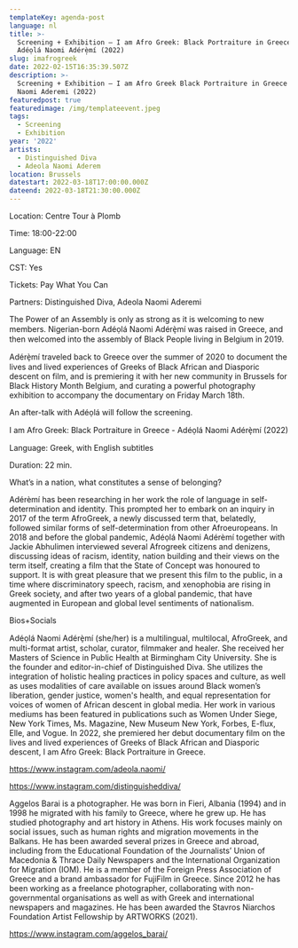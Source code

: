 ```yaml
---
templateKey: agenda-post
language: nl
title: >-
  Screening + Exhibition – I am Afro Greek: Black Portraiture in Greece -
  Adéọlá Naomi Adérè̩mí (2022)
slug: imafrogreek
date: 2022-02-15T16:35:39.507Z
description: >-
  Screening + Exhibition – I am Afro Greek Black Portraiture in Greece - Adeola
  Naomi Aderemi (2022)
featuredpost: true
featuredimage: /img/templateevent.jpeg
tags:
  - Screening
  - Exhibition
year: '2022'
artists:
  - Distinguished Diva
  - Adeola Naomi Aderem
location: Brussels
datestart: 2022-03-18T17:00:00.000Z
dateend: 2022-03-18T21:30:00.000Z
---
```

Location: Centre Tour à Plomb

Time: 18:00-22:00

Language: EN

CST: Yes

Tickets: Pay What You Can

Partners: Distinguished Diva, Adeola Naomi Aderemi

The Power of an Assembly is only as strong as it is welcoming to new members. Nigerian-born Adéọlá Naomi Adérè̩mí was raised in Greece, and then welcomed into the assembly of Black People living in Belgium in 2019.

Adérè̩mí traveled back to Greece over the summer of 2020 to document the lives and lived experiences of Greeks of Black African and Diasporic descent on film, and is premiering it with her new community in Brussels for Black History Month Belgium, and curating a powerful photography exhibition to accompany the documentary on Friday March 18th.

An after-talk with Adéọlá will follow the screening.

I am Afro Greek: Black Portraiture in Greece - Adéọlá Naomi Adérè̩mí (2022)

Language: Greek, with English subtitles

Duration: 22 min.

What’s in a nation, what constitutes a sense of belonging?

Adérèmí has been researching in her work the role of language in self-determination and identity. This prompted her to embark on an inquiry in 2017 of the term AfroGreek, a newly discussed term that, belatedly, followed similar forms of self-determination from other Afroeuropeans. In 2018 and before the global pandemic, Adéọlá Naomi Adérèmí together with Jackie Abhulimen interviewed several Afrogreek citizens and denizens, discussing ideas of racism, identity, nation building and their views on the term itself, creating a film that the State of Concept was honoured to support. It is with great pleasure that we present this film to the public, in a time where discriminatory speech, racism, and xenophobia are rising in Greek society, and after two years of a global pandemic, that have augmented in European and global level sentiments of nationalism.

Bios+Socials

Adéọlá Naomi Adérè̩mí (she/her) is a multilingual, multilocal, AfroGreek, and multi-format artist, scholar, curator, filmmaker and healer. She received her Masters of Science in Public Health at Birmingham City University. She is the founder and editor-in-chief of Distinguished Diva. She utilizes the integration of holistic healing practices in policy spaces and culture, as well as uses modalities of care available on issues around Black women’s liberation, gender justice, women's health, and equal representation for voices of women of African descent in global media. Her work in various mediums has been featured in publications such as Women Under Siege, New York Times, Ms. Magazine, New Museum New York, Forbes, E-flux, Elle, and Vogue. In 2022, she premiered her debut documentary film on the lives and lived experiences of Greeks of Black African and Diasporic descent, I am Afro Greek: Black Portraiture in Greece.

https://www.instagram.com/adeola.naomi/

https://www.instagram.com/distinguisheddiva/

Aggelos Barai is a photographer. He was born in Fieri, Albania (1994) and in 1998 he migrated with his family to Greece, where he grew up. He has studied photography and art history in Athens. His work focuses mainly on social issues, such as human rights and migration movements in the Balkans. He has been awarded several prizes in Greece and abroad, including from the Educational Foundation of the Journalists’ Union of Macedonia & Thrace Daily Newspapers and the International Organization for Migration (IOM). He is a member of the Foreign Press Association of Greece and a brand ambassador for FujiFilm in Greece. Since 2012 he has been working as a freelance photographer, collaborating with non-governmental organisations as well as with Greek and international newspapers and magazines. He has been awarded the Stavros Niarchos Foundation Artist Fellowship by ARTWORKS (2021).

https://www.instagram.com/aggelos_barai/

